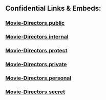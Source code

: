 







## Confidential Links & Embeds: 

### [Movie-Directors.public](/_public\bio\People/Movie-Directors.public.md) 

### [Movie-Directors.internal](/_internal\bio\People/Movie-Directors.internal.md) 

### [Movie-Directors.protect](/_protect\bio\People/Movie-Directors.protect.md) 

### [Movie-Directors.private](/_private\bio\People/Movie-Directors.private.md) 

### [Movie-Directors.personal](/_personal\bio\People/Movie-Directors.personal.md) 

### [Movie-Directors.secret](/_secret\bio\People/Movie-Directors.secret.md)

